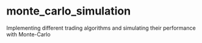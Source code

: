 # monte_carlo_simulation
Implementing different trading algorithms and simulating their performance with Monte-Carlo
